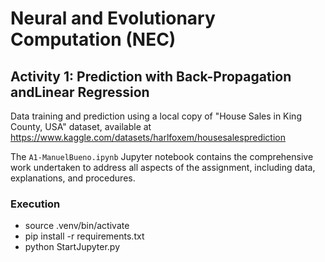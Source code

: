 # Neural and Evolutionary Computation (NEC)
## Activity 1: Prediction with Back-Propagation andLinear Regression

Data training and prediction using a local copy of "House Sales in King County, USA" dataset,
available at https://www.kaggle.com/datasets/harlfoxem/housesalesprediction

The `A1-ManuelBueno.ipynb` Jupyter notebook contains the comprehensive work
undertaken to address all aspects of the assignment, including data, 
explanations, and procedures.  

### Execution
 
- source .venv/bin/activate
- pip install -r requirements.txt
- python StartJupyter.py